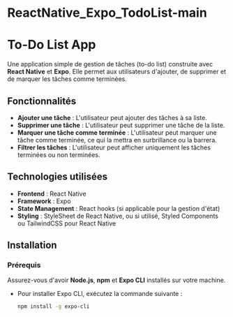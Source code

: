 # ReactNative_Expo_TodoList-main

# To-Do List App

Une application simple de gestion de tâches (to-do list) construite avec **React Native** et **Expo**. Elle permet aux utilisateurs d'ajouter, de supprimer et de marquer les tâches comme terminées.

## Fonctionnalités

- **Ajouter une tâche** : L'utilisateur peut ajouter des tâches à sa liste.
- **Supprimer une tâche** : L'utilisateur peut supprimer une tâche de la liste.
- **Marquer une tâche comme terminée** : L'utilisateur peut marquer une tâche comme terminée, ce qui la mettra en surbrillance ou la barrera.
- **Filtrer les tâches** : L'utilisateur peut afficher uniquement les tâches terminées ou non terminées.

## Technologies utilisées

- **Frontend** : React Native
- **Framework** : Expo
- **State Management** : React hooks (si applicable pour la gestion d'état)
- **Styling** : StyleSheet de React Native, ou si utilisé, Styled Components ou TailwindCSS pour React Native

## Installation

### Prérequis
Assurez-vous d'avoir **Node.js**, **npm** et **Expo CLI** installés sur votre machine.

- Pour installer Expo CLI, exécutez la commande suivante :
  ```bash
  npm install -g expo-cli
